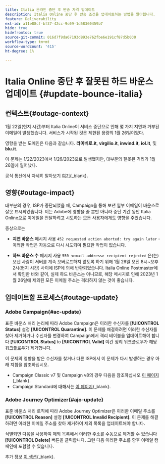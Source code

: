 ```yaml
---
title: Italia 온라인 중단 후 반송 자격 업데이트
description: Italia Online 중단 후 반송 조건을 업데이트하는 방법을 알아봅니다.
feature: Deliverability
exl-id: a11e88cf-bf37-42cc-9c09-1d58360459b7
hide: true
hidefromtoc: true
source-git-commit: 016d7f9da67193d893e762fbe6e191cf87d5b030
workflow-type: tm+mt
source-wordcount: '415'
ht-degree: 1%

---
```


# Italia Online 중단 후 잘못된 하드 바운스 업데이트 {#update-bounce-italia}

## 컨텍스트{#outage-context}

1월 22일(현지 시간)부터 Italia Online이 서비스 중단으로 인해 몇 가지 지연과 거부된 이메일이 발생했습니다. 서비스가 시작된 것은 제한된 용량의 1월 26일이었다.

영향을 받는 도메인은 다음과 같습니다. **라이베로.it**, **virgilio.it**, **inwind.it**, **iol.it**, 및 **blu.it**.

이 문제는 1/22/2023에서 1/26/2023으로 발생했지만, 대부분의 잘못된 격리가 1월 26일에 일어났다.

공식 통신에서 자세히 알아보기 [여기](https://tecnologia.libero.it/avviato-il-ritorno-online-di-libero-mail-e-virgilio-mail-66832){_blank}.


## 영향{#outage-impact}

대부분의 경우, ISP가 중단되었을 때, Campaign을 통해 보낸 일부 이메일이 바운스로 잘못 표시되었습니다. 이는 Adobe에 영향을 줄 뿐만 아니라 중단 기간 동안 Italia Online으로 이메일을 전달하려고 시도하는 모든 사용자에게도 영향을 주었습니다.

증상으로는

* **지연 바운스** 메시지 사용 `452 requested action aborted: try again later` - 이러한 작업은 자동으로 다시 시도되며 필요한 작업이 없습니다.

* **하드 바운스 수** 메시지 사용 `550 <email address> recipient rejected` 은(는) 보낸 사람이 서버를 계속 오버로드하지 않도록 하기 위해 1월 26일 오전 8시~오후 2시(현지 시간) 사이에 ISP에 의해 반환되었습니다. Italia Online Postmaster에서 확인한 바와 같이, 실제 하드 바운스는 아니므로, 해당 메시지로 인해 2023년 1월 26일에 제외된 모든 이메일 주소는 격리하지 않는 것이 좋습니다.

## 업데이트할 프로세스{#outage-update}

### Adobe Campaign{#ac-update}

표준 바운스 처리 논리에 따라 Adobe Campaign은 이러한 수신자를 **[!UICONTROL Status]** 설정 **[!UICONTROL Quarantine]**. 이 문제를 해결하려면 이러한 수신자를 찾아 제거하거나 수신자를 변경하여 Campaign에서 격리 테이블을 업데이트해야 합니다 **[!UICONTROL Status]** to **[!UICONTROL Valid]** 야간 정리 워크플로우가 해당 워크플로우가 제거합니다.

이 문제의 영향을 받은 수신자를 찾거나 다른 ISP에서 이 문제가 다시 발생하는 경우 아래 지침을 참조하십시오.

* Campaign Classic v7 및 Campaign v8의 경우 다음을 참조하십시오 [이 페이지](https://experienceleague.adobe.com/docs/campaign-classic/using/sending-messages/monitoring-deliveries/understanding-quarantine-management.html?lang=en#unquarantine-bulk){_blank}.
* Campaign Standard에 대해서는 [이 페이지](https://experienceleague.adobe.com/docs/campaign-standard/using/testing-and-sending/monitoring-messages/understanding-quarantine-management.html?lang=en#unquarantine-bulk){_blank}.

### Adobe Journey Optimizer{#ajo-update}

표준 바운스 처리 로직에 따라 Adobe Journey Optimizer은 이러한 이메일 주소를 **[!UICONTROL Reason]** 설정 **[!UICONTROL Invalid Recipient]**. 이 문제를 해결하려면 이러한 이메일 주소를 찾아 제거하여 제외 목록을 업데이트해야 합니다.

식별되면 다음을 사용하여 제외 목록에서 이러한 주소를 수동으로 제거할 수 있습니다 **[!UICONTROL Delete]** 버튼을 클릭합니다. 그런 다음 이러한 주소를 향후 이메일 캠페인에 포함할 수 있습니다.

추가 정보 [이 섹션](https://experienceleague.adobe.com/docs/journey-optimizer/using/configuration/monitor-reputation/manage-suppression-list.html#remove-from-suppression-list){_blank}.

